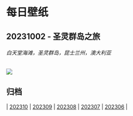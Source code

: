 # 每日壁纸

## 20231002 - 圣灵群岛之旅

###### 白天堂海滩，圣灵群岛，昆士兰州，澳大利亚

![](https://www.bing.com/th?id=OHR.WhitsundaySwirl_ZH-CN9085371328_UHD.jpg)

## 归档

| [202310](/202310/README.md)
| [202309](/202309/README.md)
| [202308](/202308/README.md)
| [202307](/202307/README.md)
| [202306](/202306/README.md)
|